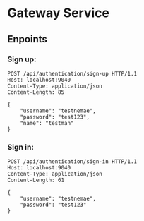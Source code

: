 # Gateway Service

## Enpoints

### Sign up:
````
POST /api/authentication/sign-up HTTP/1.1
Host: localhost:9040
Content-Type: application/json
Content-Length: 85

{
    "username": "testnemae",
    "password": "test123",
    "name": "testman"
}
````

### Sign in:
````
POST /api/authentication/sign-in HTTP/1.1
Host: localhost:9040
Content-Type: application/json
Content-Length: 61

{
    "username": "testnemae",
    "password": "test123"
}
````